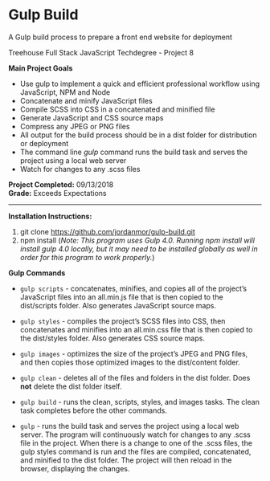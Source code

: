# Gulp Build
A Gulp build process to prepare a front end website for deployment

Treehouse Full Stack JavaScript Techdegree - Project 8

**Main Project Goals**
- Use gulp to implement a quick and efficient professional workflow using JavaScript, NPM and Node
- Concatenate and minify JavaScript files
- Compile SCSS into CSS in a concatenated and minified file
- Generate JavaScript and CSS source maps
- Compress any JPEG or PNG files
- All output for the build process should be in a dist folder for distribution or deployment
- The command line *gulp* command runs the build task and serves the project using a local web server
- Watch for changes to any .scss files

**Project Completed:** 09/13/2018  
**Grade:** Exceeds Expectations

---

**Installation Instructions:**

1. git clone https://github.com/jordanmor/gulp-build.git
2. npm install (*Note: This program uses Gulp 4.0. Running npm install will install gulp 4.0 locally, but it may need to be installed globally as well in order for this program to work properly.*)

**Gulp Commands**
- `gulp scripts` - concatenates, minifies, and copies all of the project’s JavaScript files into an all.min.js file that is then copied to the dist/scripts folder. Also generates JavaScript source maps.

- `gulp styles` - compiles the project’s SCSS files into CSS, then concatenates and minifies into an all.min.css file that is then copied to the dist/styles folder. Also generates CSS source maps.

- `gulp images` - optimizes the size of the project’s JPEG and PNG files, and then copies those optimized images to the dist/content folder.

- `gulp clean` - deletes all of the files and folders in the dist folder. Does **not** delete the dist folder itself.

- `gulp build` - runs the clean, scripts, styles, and images tasks. The clean task completes before the other commands.

- `gulp` - runs the build task and serves the project using a local web server. The program will continuously watch for changes to any .scss file in the project. When there is a change to one of the .scss files, the gulp styles command is run and the files are compiled, concatenated, and minified to the dist folder. The project will then reload in the browser, displaying the changes.